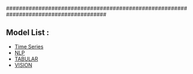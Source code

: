 


#######################################################################################
## Model List :
*	[Time Series](https://github.com/arita37/mlmodels/blob/dev/README.md#Time-series)
*	[NLP](https://github.com/arita37/mlmodels/blob/dev/README.md#NLP)
*	[TABULAR](https://github.com/arita37/mlmodels/blob/dev/README.md#TABULAR)
*	[VISION](https://github.com/arita37/mlmodels/blob/dev/README.md#VISION)